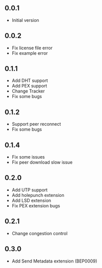 ## 0.0.1

- Initial version

## 0.0.2

- Fix license file error
- Fix example error

## 0.1.1
- Add DHT support
- Add PEX support
- Change Tracker
- Fix some bugs

## 0.1.2
- Support peer reconnect
- Fix some bugs

## 0.1.4
- Fix some issues
- Fix peer download slow issue

## 0.2.0
- Add UTP support
- Add holepunch extension
- Add LSD extension
- Fix PEX extension bugs

## 0.2.1
- Change congestion control

## 0.3.0
- Add Send Metadata extension (BEP0009)